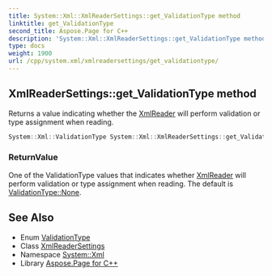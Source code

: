 ```yaml
---
title: System::Xml::XmlReaderSettings::get_ValidationType method
linktitle: get_ValidationType
second_title: Aspose.Page for C++
description: 'System::Xml::XmlReaderSettings::get_ValidationType method. Returns a value indicating whether the XmlReader will perform validation or type assignment when reading in C++.'
type: docs
weight: 1900
url: /cpp/system.xml/xmlreadersettings/get_validationtype/
---
```

## XmlReaderSettings::get_ValidationType method


Returns a value indicating whether the [XmlReader](../../xmlreader/) will perform validation or type assignment when reading.

```cpp
System::Xml::ValidationType System::Xml::XmlReaderSettings::get_ValidationType()
```


### ReturnValue

One of the ValidationType values that indicates whether [XmlReader](../../xmlreader/) will perform validation or type assignment when reading. The default is [ValidationType::None](../../validationtype/).

## See Also

* Enum [ValidationType](../../validationtype/)
* Class [XmlReaderSettings](../)
* Namespace [System::Xml](../../)
* Library [Aspose.Page for C++](../../../)
